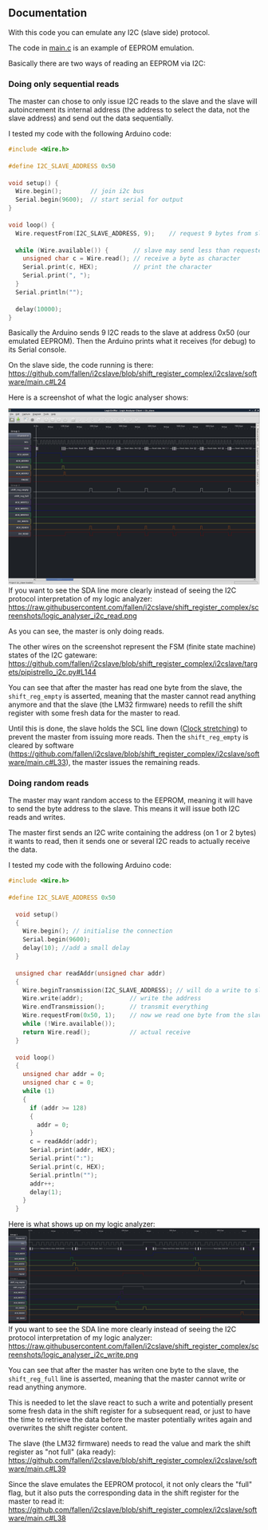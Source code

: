 ## Documentation ##

With this code you can emulate any I2C (slave side) protocol.

The code in [main.c](https://github.com/fallen/i2cslave/blob/shift_register_complex/i2cslave/software/main.c) is an example of EEPROM emulation.

Basically there are two ways of reading an EEPROM via I2C: 

### Doing only sequential reads ###

The master can chose to only issue I2C reads to the slave and the slave will autoincrement its internal address
(the address to select the data, not the slave address) and send out the data sequentially.

I tested my code with the following Arduino code:

```C
#include <Wire.h>

#define I2C_SLAVE_ADDRESS 0x50

void setup() {
  Wire.begin();        // join i2c bus
  Serial.begin(9600);  // start serial for output
}

void loop() {
  Wire.requestFrom(I2C_SLAVE_ADDRESS, 9);    // request 9 bytes from slave device 0x50

  while (Wire.available()) {       // slave may send less than requested
    unsigned char c = Wire.read(); // receive a byte as character
    Serial.print(c, HEX);          // print the character
    Serial.print(", ");
  }
  Serial.println("");

  delay(10000);
}
```
Basically the Arduino sends 9 I2C reads to the slave at address 0x50 (our emulated EEPROM).
Then the Arduino prints what it receives (for debug) to its Serial console.

On the slave side, the code running is there: https://github.com/fallen/i2cslave/blob/shift_register_complex/i2cslave/software/main.c#L24

Here is a screenshot of what the logic analyser shows:

![Sequential reads](screenshots/logic_analyser_i2c_read_with_annotations.png)
If you want to see the SDA line more clearly instead of seeing the I2C protocol interpretation of my logic analyzer: https://raw.githubusercontent.com/fallen/i2cslave/shift_register_complex/screenshots/logic_analyser_i2c_read.png

As you can see, the master is only doing reads.

The other wires on the screenshot represent the FSM (finite state machine) states of the I2C gateware: https://github.com/fallen/i2cslave/blob/shift_register_complex/i2cslave/targets/pipistrello_i2c.py#L144

You can see that after the master has read one byte from the slave, the `shift_reg_empty` is asserted, meaning that the master cannot read anything anymore
and that the slave (the LM32 firmware) needs to refill the shift register with some fresh data for the master to read.

Until this is done, the slave holds the SCL line down ([Clock stretching](http://www.i2c-bus.org/i2c-primer/clock-generation-stretching-arbitration/)) to prevent the master from issuing more reads.
Then the `shift_reg_empty` is cleared by software (https://github.com/fallen/i2cslave/blob/shift_register_complex/i2cslave/software/main.c#L33), the master issues the remaining reads.

### Doing random reads ###

The master may want random access to the EEPROM, meaning it will have to send the byte address to the slave.
This means it will issue both I2C reads and writes.

The master first sends an I2C write containing the address (on 1 or 2 bytes) it wants to read, then it sends one or several I2C reads to actually receive the data.

I tested my code with the following Arduino code:

```C
#include <Wire.h>

#define I2C_SLAVE_ADDRESS 0x50

  void setup() 
  {
    Wire.begin(); // initialise the connection
    Serial.begin(9600);
    delay(10); //add a small delay
  }

  unsigned char readAddr(unsigned char addr)
  {
    Wire.beginTransmission(I2C_SLAVE_ADDRESS); // will do a write to slave 0x50
    Wire.write(addr);             // write the address
    Wire.endTransmission();       // transmit everything
    Wire.requestFrom(0x50, 1);    // now we read one byte from the slave
    while (!Wire.available());
    return Wire.read();           // actual receive
  }

  void loop() 
  {
    unsigned char addr = 0;
    unsigned char c = 0;
    while (1)
    {
      if (addr >= 128)
      {
        addr = 0;
      }
      c = readAddr(addr);
      Serial.print(addr, HEX);
      Serial.print(":");
      Serial.print(c, HEX);
      Serial.println("");
      addr++;
      delay(1);
    }
  }
  ```
  
Here is what shows up on my logic analyzer:
![Random reads](screenshots/logic_analyser_i2c_write_with_annotations.png)
If you want to see the SDA line more clearly instead of seeing the I2C protocol interpretation of my logic analyzer: https://raw.githubusercontent.com/fallen/i2cslave/shift_register_complex/screenshots/logic_analyser_i2c_write.png
  
You can see that after the master has writen one byte to the slave, the `shift_reg_full` line is asserted, meaning that the master cannot write or read anything anymore.

This is needed to let the slave react to such a write and potentially present some fresh data in the shift register for a subsequent read, or just to have the time to retrieve the data before the master potentially writes again and overwrites the shift register content.

The slave (the LM32 firmware) needs to read the value and mark the shift register as "not full" (aka ready): https://github.com/fallen/i2cslave/blob/shift_register_complex/i2cslave/software/main.c#L39

Since the slave emulates the EEPROM protocol, it not only clears the "full" flag, but it also puts the corresponding data in the shift register for the master to read it: https://github.com/fallen/i2cslave/blob/shift_register_complex/i2cslave/software/main.c#L38
